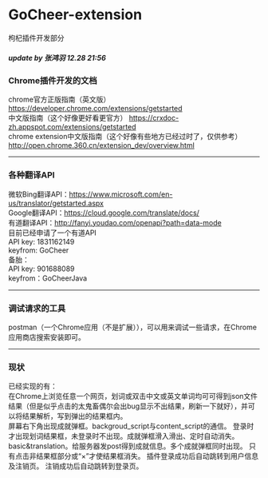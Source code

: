 # GoCheer-extension
枸杞插件开发部分

##### _update by 张鸿羽  12.28 21:56_

### Chrome插件开发的文档

chrome官方正版指南（英文版） https://developer.chrome.com/extensions/getstarted  
中文版指南（这个好像更好看更官方） https://crxdoc-zh.appspot.com/extensions/getstarted  
chrome extension中文版指南（这个好像有些地方已经过时了，仅供参考） http://open.chrome.360.cn/extension_dev/overview.html  

-------------------------

### 各种翻译API

微软Bing翻译API：https://www.microsoft.com/en-us/translator/getstarted.aspx    
Google翻译API：https://cloud.google.com/translate/docs/    
有道翻译API：http://fanyi.youdao.com/openapi?path=data-mode    
目前已经申请了一个有道API  
API key: 1831162149  
keyfrom: GoCheer  
备胎：  
API key: 901688089  
keyfrom：GoCheerJava  

-------------------------

### 调试请求的工具

postman（一个Chrome应用（不是扩展）），可以用来调试一些请求，在Chrome应用商店搜索安装即可。  

-------------------------

### 现状

已经实现的有：  
在Chrome上浏览任意一个网页，划词或双击中文或英文单词均可可得到json文件结果（但是似乎点击的太鬼畜偶尔会出bug显示不出结果，刷新一下就好），并可以将结果解析，写到弹出的结果框内。  
屏幕右下角出现成就弹框。backgroud_script与content_script的通信。
登录时才出现划词结果框，未登录时不出现。成就弹框滑入滑出、定时自动消失。
basic&translation。给服务器发post得到成就信息。多个成就弹框同时出现。
只有点击非结果框部分或“×”才使结果框消失。
插件登录成功后自动跳转到用户信息及注销页。
注销成功后自动跳转到登录页。  
